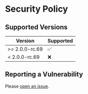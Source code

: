 # Security Policy

## Supported Versions

| Version        | Supported          |
| -------------- | ------------------ |
| >= 2.0.0-rc.69 | :white_check_mark: |
| < 2.0.0-rc.69  | :x:                |

## Reporting a Vulnerability

Please [open an issue](https://github.com/vuepress-theme-hope/vuepress-theme-hope/issues/new?assignees=Mister-Hope&title=%5BSecurity%5D).
